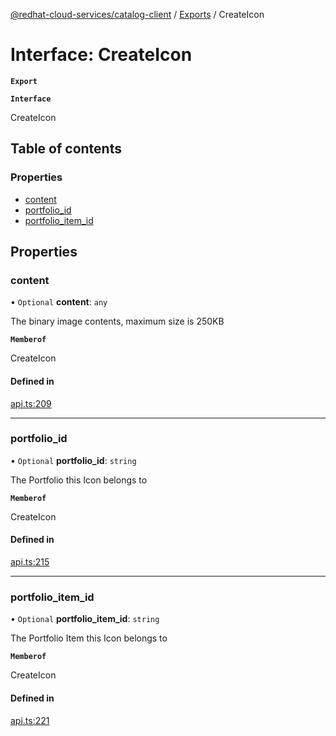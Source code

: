 [@redhat-cloud-services/catalog-client](../README.md) / [Exports](../modules.md) / CreateIcon

# Interface: CreateIcon

**`Export`**

**`Interface`**

CreateIcon

## Table of contents

### Properties

- [content](CreateIcon.md#content)
- [portfolio\_id](CreateIcon.md#portfolio_id)
- [portfolio\_item\_id](CreateIcon.md#portfolio_item_id)

## Properties

### content

• `Optional` **content**: `any`

The binary image contents, maximum size is 250KB

**`Memberof`**

CreateIcon

#### Defined in

[api.ts:209](https://github.com/mkholjuraev/javascript-clients/blob/master/packages/catalog/api.ts#L209)

___

### portfolio\_id

• `Optional` **portfolio\_id**: `string`

The Portfolio this Icon belongs to

**`Memberof`**

CreateIcon

#### Defined in

[api.ts:215](https://github.com/mkholjuraev/javascript-clients/blob/master/packages/catalog/api.ts#L215)

___

### portfolio\_item\_id

• `Optional` **portfolio\_item\_id**: `string`

The Portfolio Item this Icon belongs to

**`Memberof`**

CreateIcon

#### Defined in

[api.ts:221](https://github.com/mkholjuraev/javascript-clients/blob/master/packages/catalog/api.ts#L221)
